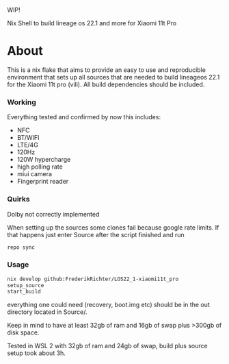 WIP!

Nix Shell to build lineage os 22.1 and more for Xiaomi 11t Pro

# About

This is a nix flake that aims to provide an easy to use and reproducible environment that sets up all sources that are needed to build lineageos 22.1 for the Xiaomi 11t pro (vili). All build dependencies should be included.

### Working
Everything tested and confirmed by now
this includes:
- NFC
- BT/WIFI
- LTE/4G
- 120Hz
- 120W hypercharge
- high polling rate
- miui camera
- Fingerprint reader

### Quirks
Dolby not correctly implemented

When setting up the sources some clones fail because google rate limits. If that happens just enter Source after the script finished and run
```bash
repo sync
```
### Usage
```bash
nix develop github:FrederikRichter/LOS22_1-xiaomi11t_pro
setup_source
start_build
```
everything one could need (recovery, boot.img etc) should be in the out directory located in Source/.

Keep in mind to have at least 32gb of ram and 16gb of swap plus >300gb of disk space.

Tested in WSL 2 with 32gb of ram and 24gb of swap, build plus source setup took about 3h.
